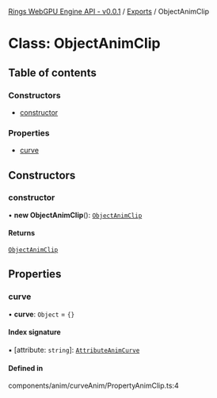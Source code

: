 [Rings WebGPU Engine API - v0.0.1](../README.md) / [Exports](../modules.md) / ObjectAnimClip

# Class: ObjectAnimClip

## Table of contents

### Constructors

- [constructor](ObjectAnimClip.md#constructor)

### Properties

- [curve](ObjectAnimClip.md#curve)

## Constructors

### constructor

• **new ObjectAnimClip**(): [`ObjectAnimClip`](ObjectAnimClip.md)

#### Returns

[`ObjectAnimClip`](ObjectAnimClip.md)

## Properties

### curve

• **curve**: `Object` = `{}`

#### Index signature

▪ [attribute: `string`]: [`AttributeAnimCurve`](AttributeAnimCurve.md)

#### Defined in

components/anim/curveAnim/PropertyAnimClip.ts:4
